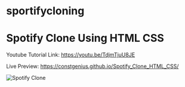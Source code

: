 # sportifycloning
# Spotify Clone Using HTML CSS

Youtube Tutorial Link: https://youtu.be/TdjmTjuU8JE

Live Preview: https://constgenius.github.io/Spotify_Clone_HTML_CSS/

![Spotify Clone](images/SpotifyClone.png)
